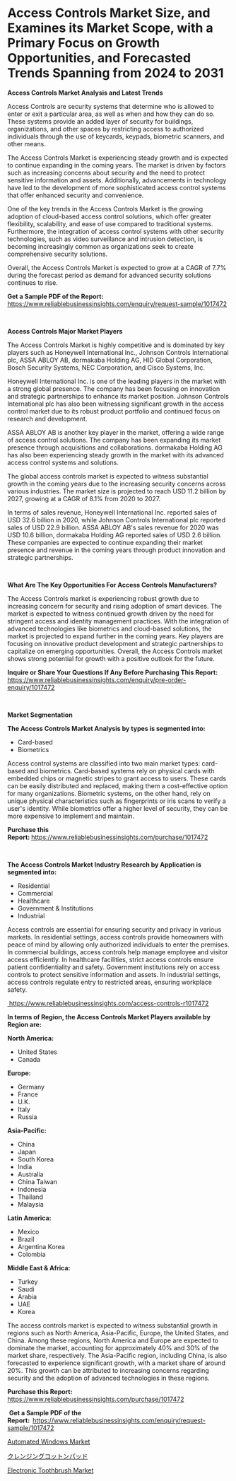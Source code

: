 <p><h1>Access Controls Market Size, and Examines its Market Scope, with a Primary Focus on Growth Opportunities, and Forecasted Trends Spanning from 2024 to 2031</h1></p><p><strong>Access Controls Market Analysis and Latest Trends</strong></p>
<p><p>Access Controls are security systems that determine who is allowed to enter or exit a particular area, as well as when and how they can do so. These systems provide an added layer of security for buildings, organizations, and other spaces by restricting access to authorized individuals through the use of keycards, keypads, biometric scanners, and other means.</p><p>The Access Controls Market is experiencing steady growth and is expected to continue expanding in the coming years. The market is driven by factors such as increasing concerns about security and the need to protect sensitive information and assets. Additionally, advancements in technology have led to the development of more sophisticated access control systems that offer enhanced security and convenience.</p><p>One of the key trends in the Access Controls Market is the growing adoption of cloud-based access control solutions, which offer greater flexibility, scalability, and ease of use compared to traditional systems. Furthermore, the integration of access control systems with other security technologies, such as video surveillance and intrusion detection, is becoming increasingly common as organizations seek to create comprehensive security solutions.</p><p>Overall, the Access Controls Market is expected to grow at a CAGR of 7.7% during the forecast period as demand for advanced security solutions continues to rise.</p></p>
<p><strong>Get a Sample PDF of the Report:&nbsp;</strong> <a href="https://www.reliablebusinessinsights.com/enquiry/request-sample/1017472">https://www.reliablebusinessinsights.com/enquiry/request-sample/1017472</a></p>
<p>&nbsp;</p>
<p><strong>Access Controls Major Market Players</strong></p>
<p><p>The Access Controls Market is highly competitive and is dominated by key players such as Honeywell International Inc., Johnson Controls International plc, ASSA ABLOY AB, dormakaba Holding AG, HID Global Corporation, Bosch Security Systems, NEC Corporation, and Cisco Systems, Inc.</p><p>Honeywell International Inc. is one of the leading players in the market with a strong global presence. The company has been focusing on innovation and strategic partnerships to enhance its market position. Johnson Controls International plc has also been witnessing significant growth in the access control market due to its robust product portfolio and continued focus on research and development.</p><p>ASSA ABLOY AB is another key player in the market, offering a wide range of access control solutions. The company has been expanding its market presence through acquisitions and collaborations. dormakaba Holding AG has also been experiencing steady growth in the market with its advanced access control systems and solutions.</p><p>The global access controls market is expected to witness substantial growth in the coming years due to the increasing security concerns across various industries. The market size is projected to reach USD 11.2 billion by 2027, growing at a CAGR of 8.1% from 2020 to 2027.</p><p>In terms of sales revenue, Honeywell International Inc. reported sales of USD 32.6 billion in 2020, while Johnson Controls International plc reported sales of USD 22.9 billion. ASSA ABLOY AB's sales revenue for 2020 was USD 10.6 billion, dormakaba Holding AG reported sales of USD 2.6 billion. These companies are expected to continue expanding their market presence and revenue in the coming years through product innovation and strategic partnerships.</p></p>
<p>&nbsp;</p>
<p><strong>What Are The Key Opportunities For Access Controls Manufacturers?</strong></p>
<p><p>The Access Controls market is experiencing robust growth due to increasing concern for security and rising adoption of smart devices. The market is expected to witness continued growth driven by the need for stringent access and identity management practices. With the integration of advanced technologies like biometrics and cloud-based solutions, the market is projected to expand further in the coming years. Key players are focusing on innovative product development and strategic partnerships to capitalize on emerging opportunities. Overall, the Access Controls market shows strong potential for growth with a positive outlook for the future.</p></p>
<p><strong>Inquire or Share Your Questions If Any Before Purchasing This Report:</strong> <a href="https://www.reliablebusinessinsights.com/enquiry/pre-order-enquiry/1017472">https://www.reliablebusinessinsights.com/enquiry/pre-order-enquiry/1017472</a></p>
<p>&nbsp;</p>
<p><strong>Market Segmentation</strong></p>
<p><strong>The Access Controls Market Analysis by types is segmented into:</strong></p>
<p><ul><li>Card-based</li><li>Biometrics</li></ul></p>
<p><p>Access control systems are classified into two main market types: card-based and biometrics. Card-based systems rely on physical cards with embedded chips or magnetic stripes to grant access to users. These cards can be easily distributed and replaced, making them a cost-effective option for many organizations. Biometric systems, on the other hand, rely on unique physical characteristics such as fingerprints or iris scans to verify a user's identity. While biometrics offer a higher level of security, they can be more expensive to implement and maintain.</p></p>
<p><strong>Purchase this Report:&nbsp;</strong><a href="https://www.reliablebusinessinsights.com/purchase/1017472">https://www.reliablebusinessinsights.com/purchase/1017472</a></p>
<p>&nbsp;</p>
<p><strong>The Access Controls Market Industry Research by Application is segmented into:</strong></p>
<p><ul><li>Residential</li><li>Commercial</li><li>Healthcare</li><li>Government & Institutions</li><li>Industrial</li></ul></p>
<p><p>Access controls are essential for ensuring security and privacy in various markets. In residential settings, access controls provide homeowners with peace of mind by allowing only authorized individuals to enter the premises. In commercial buildings, access controls help manage employee and visitor access efficiently. In healthcare facilities, strict access controls ensure patient confidentiality and safety. Government institutions rely on access controls to protect sensitive information and assets. In industrial settings, access controls regulate entry to restricted areas, ensuring workplace safety.</p></p>
<p><a href="https://www.reliablebusinessinsights.com/access-controls-r1017472">&nbsp;https://www.reliablebusinessinsights.com/access-controls-r1017472</a></p>
<p><strong>In terms of Region, the Access Controls Market Players available by Region are:</strong></p>
<p>
    <p> <strong> North America: </strong>
        <ul>
            <li>United States</li>
            <li>Canada</li>
        </ul>
        </p> 
    <p> <strong> Europe: </strong>
        <ul>
            <li>Germany</li>
            <li>France</li>
            <li>U.K.</li>
            <li>Italy</li>
            <li>Russia</li>
        </ul>
        </p> 
    <p> <strong> Asia-Pacific: </strong>
        <ul>
            <li>China</li>
            <li>Japan</li>
            <li>South Korea</li>
            <li>India</li>
            <li>Australia</li>
            <li>China Taiwan</li>
            <li>Indonesia</li>
            <li>Thailand</li>
            <li>Malaysia</li>
        </ul>
        </p> 
    <p> <strong> Latin America: </strong>
        <ul>
            <li>Mexico</li>
            <li>Brazil</li>
            <li>Argentina Korea</li>
            <li>Colombia</li>
        </ul>
        </p> 
    <p> <strong> Middle East & Africa: </strong>
        <ul>
            <li>Turkey</li>
            <li>Saudi</li>
            <li>Arabia</li>
            <li>UAE</li>
            <li>Korea</li>
        </ul>
    </p>
    </p>
<p><p>The access controls market is expected to witness substantial growth in regions such as North America, Asia-Pacific, Europe, the United States, and China. Among these regions, North America and Europe are expected to dominate the market, accounting for approximately 40% and 30% of the market share, respectively. The Asia-Pacific region, including China, is also forecasted to experience significant growth, with a market share of around 20%. This growth can be attributed to increasing concerns regarding security and the adoption of advanced technologies in these regions.</p></p>
<p><strong>Purchase this Report: </strong><a href="https://www.reliablebusinessinsights.com/purchase/1017472">https://www.reliablebusinessinsights.com/purchase/1017472</a></p>
<p>&nbsp;<strong>Get a Sample PDF of the Report:&nbsp;&nbsp;</strong><a href="https://www.reliablebusinessinsights.com/enquiry/request-sample/1017472">https://www.reliablebusinessinsights.com/enquiry/request-sample/1017472</a></p>
<p><strong></strong></p>
<p><p><a href="https://github.com/LaceyZemlak1/Market-Research-Report-List-1/blob/main/automated-windows-market.md">Automated Windows Market</a></p><p><a href="https://github.com/LizaHeller2023/Market-Research-Report-List-1/blob/main/526313087410.md">クレンジングコットンパッド</a></p><p><a href="https://github.com/MyrtisWest1/Market-Research-Report-List-1/blob/main/electronic-toothbrush-market.md">Electronic Toothbrush Market</a></p></p>